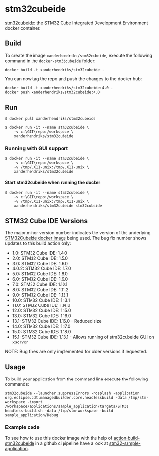 # stm32cubeide

[stm32cubeide](https://github.com/xanderhendriks/docker-stm32cubeide): the STM32 Cube Integrated Development
Environment docker container.

## Build

To create the image `xanderhendriks/stm32cubeide`, execute the following command in the
`docker-stm32cubeide` folder:

    docker build -t xanderhendriks/stm32cubeide .

You can now tag the repo and push the changes to the docker hub:

    docker build -t xanderhendriks/stm32cubeide:4.0 .
    docker push xanderhendriks/stm32cubeide:4.0

## Run

    $ docker pull xanderhendriks/stm32cubeide

    $ docker run -it --name stm32cubeide \
        -v c:\GIT\repo:/workspace \
        xanderhendriks/stm32cubeide

### Running with GUI support

    $ docker run -it --name stm32cubeide \
        -v c:\GIT\repo:/workspace \
        -v /tmp/.X11-unix:/tmp/.X11-unix \
        xanderhendriks/stm32cubeide

#### Start stm32cubeide when running the docker

    $ docker run -it --name stm32cubeide \
        -v c:\GIT\repo:/workspace \
        -v /tmp/.X11-unix:/tmp/.X11-unix \
        xanderhendriks/stm32cubeide stm32cubeide


## STM32 Cube IDE Versions

The major.minor version number indicates the version of the underlying [STM32CubeIde docker image](https://hub.docker.com/repository/docker/xanderhendriks/stm32cubeide) being used. The bug fix number shows updates to this build action only:
- 1.0: STM32 Cube IDE: 1.4.0
- 2.0: STM32 Cube IDE: 1.5.0
- 3.0: STM32 Cube IDE: 1.6.0
- 4.0.2: STM32 Cube IDE: 1.7.0
- 5.0: STM32 Cube IDE: 1.8.0
- 6.0: STM32 Cube IDE: 1.9.0
- 7.0: STM32 Cube IDE: 1.10.1
- 8.0: STM32 Cube IDE: 1.11.2
- 9.0: STM32 Cube IDE: 1.12.1
- 10.0: STM32 Cube IDE: 1.13.1
- 11.0: STM32 Cube IDE: 1.14.0
- 12.0: STM32 Cube IDE: 1.15.0
- 13.0: STM32 Cube IDE: 1.16.0
- 13.1: STM32 Cube IDE: 1.16.0 - Reduced size
- 14.0: STM32 Cube IDE: 1.17.0
- 15.0: STM32 Cube IDE: 1.18.0
- 15.1: STM32 Cube IDE: 1.18.1 - Allows running of stm32cubeide GUI on xserver

NOTE: Bug fixes are only implemented for older versions if requested.

## Usage
To build your application from the command line execute the following commands:

    stm32cubeide --launcher.suppressErrors -nosplash -application org.eclipse.cdt.managedbuilder.core.headlessbuild -data /tmp/stm-workspace -import /workspace/applications/sample_application/targets/STM32
    headless-build.sh -data /tmp/stm-workspace -build sample_application/Debug

### Example code
To see how to use this docker image with the help of [action-build-stm32cubeide](https://github.com/xanderhendriks/action-build-stm32cubeide) in a github ci pipeline have a look at [stm32-sample-application](https://github.com/xanderhendriks/stm32-sample-application).
